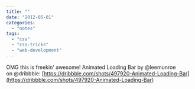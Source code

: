```yaml
---
title: ""
date: "2012-05-01"
categories: 
  - "notes"
tags: 
  - "css"
  - "css-tricks"
  - "web-development"
---
```


OMG this is freekin' awesome! Animated Loading Bar by @leemunroe  
on @dribbble: [https://dribbble.com/shots/497920-Animated-Loading-Bar](https://dribbble.com/shots/497920-Animated-Loading-Bar)
